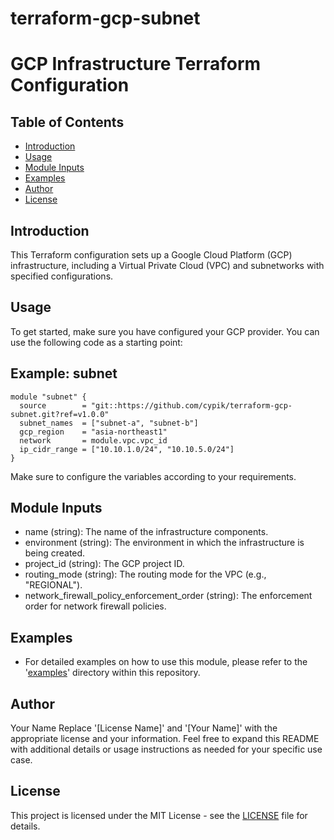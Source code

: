 # terraform-gcp-subnet
# GCP Infrastructure Terraform Configuration

## Table of Contents

- [Introduction](#introduction)
- [Usage](#usage)
- [Module Inputs](#module-inputs)
- [Examples](#examples)
- [Author](#author)
- [License](#license)

## Introduction

This Terraform configuration sets up a Google Cloud Platform (GCP) infrastructure, including a Virtual Private Cloud (VPC) and subnetworks with specified configurations.

## Usage

To get started, make sure you have configured your GCP provider. You can use the following code as a starting point:
## Example: subnet
```hcl
module "subnet" {
  source        = "git::https://github.com/cypik/terraform-gcp-subnet.git?ref=v1.0.0"
  subnet_names  = ["subnet-a", "subnet-b"]
  gcp_region    = "asia-northeast1"
  network       = module.vpc.vpc_id
  ip_cidr_range = ["10.10.1.0/24", "10.10.5.0/24"]
}
```
Make sure to configure the variables according to your requirements.


## Module Inputs
- name (string): The name of the infrastructure components.
- environment (string): The environment in which the infrastructure is being created.
- project_id (string): The GCP project ID.
- routing_mode (string): The routing mode for the VPC (e.g., "REGIONAL").
- network_firewall_policy_enforcement_order (string): The enforcement order for network firewall policies.

## Examples
- For detailed examples on how to use this module, please refer to the '[examples](https://github.com/cypik/terraform-gcp-subnet/blob/master/example)' directory within this repository.

## Author
Your Name Replace '[License Name]' and '[Your Name]' with the appropriate license and your information. Feel free to expand this README with additional details or usage instructions as needed for your specific use case.

## License
This project is licensed under the MIT License - see the [LICENSE](https://github.com/cypik/terraform-gcp-subnet/blob/master/LICENSE) file for details.
